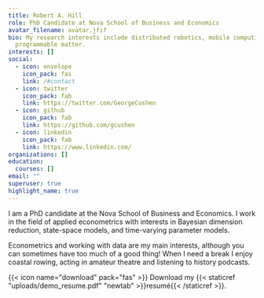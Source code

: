 ```yaml
---
title: Robert A. Hill
role: PhD Candidate at Nova School of Business and Economics
avatar_filename: avatar.jfif
bio: My research interests include distributed robotics, mobile computing and
  programmable matter.
interests: []
social:
  - icon: envelope
    icon_pack: fas
    link: /#contact
  - icon: twitter
    icon_pack: fab
    link: https://twitter.com/GeorgeCushen
  - icon: github
    icon_pack: fab
    link: https://github.com/gcushen
  - icon: linkedin
    icon_pack: fab
    link: https://www.linkedin.com/
organizations: []
education:
  courses: []
email: ""
superuser: true
highlight_name: true
---
```

I am a PhD candidate at the Nova School of Business and Economics. I work in the field of applied econometrics with interests in Bayesian dimension reduction, state-space models, and time-varying parameter models. 

Econometrics and working with data are my main interests, although you can sometimes have too much of a good thing! When I need a break I enjoy coastal rowing, acting in amateur theatre and listening to history podcasts.

{{< icon name="download" pack="fas" >}} Download my {{< staticref "uploads/demo_resume.pdf" "newtab" >}}resumé{{< /staticref >}}.